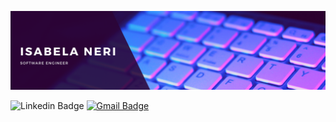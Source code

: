 ![Alt text](/banner2.png)

![Linkedin Badge](https://img.shields.io/badge/LinkedIn-e05297?style=flat&logo=linkedin&labelColor=e05297&link=https://www.linkedin.com/in/isabelaneri)
[![Gmail Badge](https://img.shields.io/badge/Gmail-e05297?style=flat&logo=Gmail&logoColor=white&link=mailto:isabelandss@gmail.com)](mailto:isabelandss@gmail.com)
